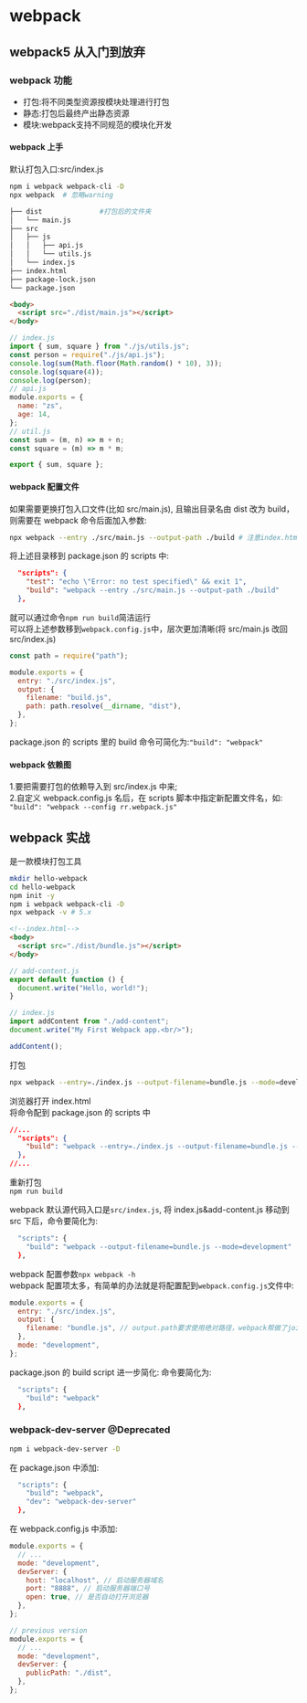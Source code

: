 # webpack

## webpack5 从入门到放弃

### webpack 功能

<ul>
<li>打包:将不同类型资源按模块处理进行打包</li>
<li>静态:打包后最终产出静态资源</li>
<li>模块:webpack支持不同规范的模块化开发</li>
</ul>

#### webpack 上手

默认打包入口:src/index.js

```bash
npm i webpack webpack-cli -D
npx webpack  # 忽略warning

├── dist              #打包后的文件夹
│   └── main.js
├── src
│   ├── js
│   │   ├── api.js
│   │   └── utils.js
│   └── index.js
├── index.html
├── package-lock.json
└── package.json
```

```html
<body>
  <script src="./dist/main.js"></script>
</body>
```

```js
// index.js
import { sum, square } from "./js/utils.js";
const person = require("./js/api.js");
console.log(sum(Math.floor(Math.random() * 10), 3));
console.log(square(4));
console.log(person);
// api.js
module.exports = {
  name: "zs",
  age: 14,
};
// util.js
const sum = (m, n) => m + n;
const square = (m) => m * m;

export { sum, square };
```

#### webpack 配置文件

如果需要更换打包入口文件(比如 src/main.js), 且输出目录名由 dist 改为 build，
则需要在 webpack 命令后面加入参数:

```bash
npx webpack --entry ./src/main.js --output-path ./build # 注意index.html的script标签路径同步更改
```

将上述目录移到 package.json 的 scripts 中:

```json
  "scripts": {
    "test": "echo \"Error: no test specified\" && exit 1",
    "build": "webpack --entry ./src/main.js --output-path ./build"
  },
```

就可以通过命令`npm run build`简洁运行<br/>
可以将上述参数移到`webpack.config.js`中，层次更加清晰(将 src/main.js 改回 src/index.js)

```js
const path = require("path");

module.exports = {
  entry: "./src/index.js",
  output: {
    filename: "build.js",
    path: path.resolve(__dirname, "dist"),
  },
};
```

package.json 的 scripts 里的 build 命令可简化为:`"build": "webpack"`

#### webpack 依赖图

1.要把需要打包的依赖导入到 src/index.js 中来; <br/> 2.自定义 webpack.config.js 名后，在 scripts 脚本中指定新配置文件名，如:<br/>
`"build": "webpack --config rr.webpack.js"`

## webpack 实战

是一款模块打包工具

```bash
mkdir hello-webpack
cd hello-webpack
npm init -y
npm i webpack webpack-cli -D
npx webpack -v # 5.x
```

```html
<!--index.html-->
<body>
  <script src="./dist/bundle.js"></script>
</body>
```

```js
// add-content.js
export default function () {
  document.write("Hello, world!");
}
```

```js
// index.js
import addContent from "./add-content";
document.write("My First Webpack app.<br/>");

addContent();
```

打包

```bash
npx webpack --entry=./index.js --output-filename=bundle.js --mode=development
```

浏览器打开 index.html<br/>
将命令配到 package.json 的 scripts 中

```json
//...
  "scripts": {
    "build": "webpack --entry=./index.js --output-filename=bundle.js --mode=development"
  },
//...
```

重新打包<br/>
`npm run build` <br/>

webpack 默认源代码入口是`src/index.js`, 将 index.js&add-content.js 移动到 src 下后，命令要简化为:

```bash
  "scripts": {
    "build": "webpack --output-filename=bundle.js --mode=development"
  },
```

webpack 配置参数`npx webpack -h`<br/>
webpack 配置项太多，有简单的办法就是将配置配到`webpack.config.js`文件中:

```js
module.exports = {
  entry: "./src/index.js",
  output: {
    filename: "bundle.js", // output.path要求使用绝对路径，webpack帮做了join(path+dist)
  },
  mode: "development",
};
```

package.json 的 build script 进一步简化:
命令要简化为:

```bash
  "scripts": {
    "build": "webpack"
  },
```

### webpack-dev-server @Deprecated

```bash
npm i webpack-dev-server -D
```

在 package.json 中添加:

```bash
  "scripts": {
    "build": "webpack",
    "dev": "webpack-dev-server"
  },
```

在 webpack.config.js 中添加:

```js
module.exports = {
  // ...
  mode: "development",
  devServer: {
    host: "localhost", // 启动服务器域名
    port: "8888", // 启动服务器端口号
    open: true, // 是否自动打开浏览器
  },
};

// previous version
module.exports = {
  // ...
  mode: "development",
  devServer: {
    publicPath: "./dist",
  },
};
```
